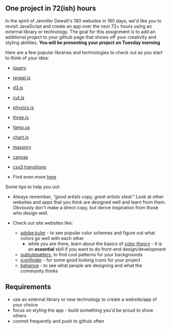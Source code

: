 ## One project in 72(ish) hours

In the spirit of Jennifer Dewalt's 180 websites in 180 days, we'd like you to revisit JavaScript and create an app over the next 72+ hours using an external library or technology. The goal for this assignment is to add an additional project to your github page that shows off your creativity and styling abilities. __You will be presenting your project on Tuesday morning__ 

Here are a few popular libraries and technologies to check out as you start to think of your idea:

- [jquery](http://jquery.com/) 
- [reveal.js](http://lab.hakim.se/reveal-js/#/)
- [d3.js](http://d3js.org/) 
- [cut.js](http://cutjs.org/)
- [physics.js](http://wellcaffeinated.net/PhysicsJS/)
- [three.js](http://threejs.org/)
- [famo.us](https://famo.us/)
- [chart.js](http://www.chartjs.org/)
- [masonry](http://masonry.desandro.com/)
- [canvas](https://developer.mozilla.org/en-US/docs/Web/Guide/HTML/Canvas_tutorial)
- [css3 transitions](https://developer.mozilla.org/en-US/docs/Web/Guide/CSS/Using_CSS_transitions)

- Find even more [here](http://www.jsdb.io/?sort=rating) 

Some tips to help you out:

- Always remember, _"good artists copy, great artists steal."_ Look at other websites and apps that you think are designed well and learn from them. Obviously don't make a direct copy, but derive inspiration from those who design well.

- Check out site websites like:
	- [adobe kuler](https://kuler.adobe.com/) - to see popular color schemes and figure out what colors go well with each other
		- while you are there, learn about the basics of [color theory](http://webdesign.tutsplus.com/articles/an-introduction-to-color-theory-for-web-designers--webdesign-1437) - it is an __essential__ skill if you want to do front-end design/development  
	- [subtulepatters](http://subtlepatterns.com/), to find cool patterns for your backgrounds  
	- [iconfinder](https://www.iconfinder.com/) - for some good looking icons for your project
	- [behance](https://www.behance.net/search?field=102) - to see what people are designing and what the community thinks


## Requirements

- use an external library or new technology to create a website/app of your choice
- focus on styling the app - build something you'd be proud to show others
- commit frequently and push to github often

